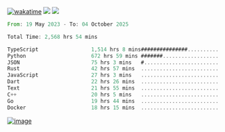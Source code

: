 [![wakatime](https://wakatime.com/badge/user/00eead22-fb14-4dd0-ab8a-3625cafbd50d.svg)](https://wakatime.com/@00eead22-fb14-4dd0-ab8a-3625cafbd50d)
![](https://komarev.com/ghpvc/?username=flatypus)
![](https://pixel.flatypus.me/flatypus?type=tracker)
<!--START_SECTION:waka-->

```rust
From: 19 May 2023 - To: 04 October 2025

Total Time: 2,568 hrs 54 mins

TypeScript                 1,514 hrs 8 mins###############..........   58.61 %
Python                     672 hrs 59 mins #######..................   26.05 %
JSON                       75 hrs 3 mins   #........................   02.91 %
Rust                       42 hrs 57 mins  .........................   01.66 %
JavaScript                 27 hrs 3 mins   .........................   01.05 %
Dart                       22 hrs 26 mins  .........................   00.87 %
Text                       21 hrs 55 mins  .........................   00.85 %
C++                        20 hrs 5 mins   .........................   00.78 %
Go                         19 hrs 44 mins  .........................   00.76 %
Docker                     18 hrs 15 mins  .........................   00.71 %
```

<!--END_SECTION:waka-->
[<img alt="image" src="https://github.com/flatypus/flatypus/assets/68029599/0a302dc1-501c-43a0-ae8d-37ec4817f3bd">](https://flatypus.me)

